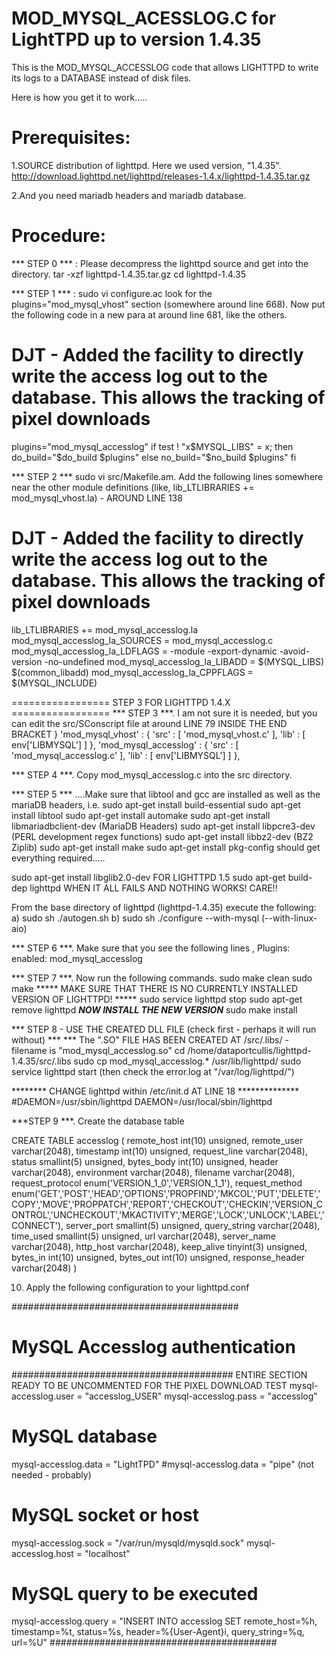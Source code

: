 MOD_MYSQL_ACESSLOG.C for LightTPD up to version 1.4.35
============

This is the MOD_MYSQL_ACCESSLOG code that allows LIGHTTPD to write its logs to a DATABASE instead of disk files.



Here is how you get it to work.....




Prerequisites:
========================================================
1.SOURCE distribution of lighttpd. Here we used version, "1.4.35".
http://download.lighttpd.net/lighttpd/releases-1.4.x/lighttpd-1.4.35.tar.gz

2.And you need mariadb headers and mariadb database.


Procedure:
========================================================
*** STEP 0 *** : Please decompress the lighttpd source and get into the directory.
tar -xzf lighttpd-1.4.35.tar.gz
cd lighttpd-1.4.35


*** STEP 1 *** : 
sudo vi configure.ac
look for the plugins="mod_mysql_vhost" section (somewhere around line 668). 
Now put the following code in a new para at around line 681, like the others.
# DJT - Added the facility to directly write the access log out to the database.  This allows the tracking of pixel downloads
plugins="mod_mysql_accesslog"
if test ! "x$MYSQL_LIBS" = x; then
  do_build="$do_build $plugins"
else
  no_build="$no_build $plugins"
fi


*** STEP 2 ***
sudo vi src/Makefile.am.
Add the following lines somewhere near the other module definitions (like, lib_LTLIBRARIES += mod_mysql_vhost.la) - AROUND LINE 138
# DJT - Added the facility to directly write the access log out to the database.  This allows the tracking of pixel downloads
lib_LTLIBRARIES += mod_mysql_accesslog.la
mod_mysql_accesslog_la_SOURCES = mod_mysql_accesslog.c
mod_mysql_accesslog_la_LDFLAGS = -module -export-dynamic -avoid-version -no-undefined
mod_mysql_accesslog_la_LIBADD = $(MYSQL_LIBS) $(common_libadd)
mod_mysql_accesslog_la_CPPFLAGS = $(MYSQL_INCLUDE)


================= STEP 3 FOR LIGHTTPD 1.4.X ================= 
*** STEP 3 ***. I am not sure it is needed, but you can edit the src/SConscript file at around LINE 79 INSIDE THE END BRACKET }
'mod_mysql_vhost' : { 'src' : [ 'mod_mysql_vhost.c' ], 'lib' : [ env['LIBMYSQL'] ] },
'mod_mysql_accesslog' : { 'src' : [ 'mod_mysql_accesslog.c' ], 'lib' : [ env['LIBMYSQL'] ] },


*** STEP 4 ***. Copy mod_mysql_accesslog.c into the src directory.


*** STEP 5 *** ....Make sure that libtool and gcc are installed as well as the mariaDB headers, i.e.
sudo apt-get install build-essential
sudo apt-get install libtool
sudo apt-get install automake
sudo apt-get install libmariadbclient-dev	 (MariaDB Headers)
sudo apt-get install libpcre3-dev  			 (PERL development regex functions)
sudo apt-get install  libbz2-dev			 (BZ2 Ziplib)
sudo apt-get install make
sudo apt-get install pkg-config				 should get everything required.....

sudo apt-get install libglib2.0-dev			 FOR LIGHTTPD 1.5
sudo apt-get build-dep lighttpd				 WHEN IT ALL FAILS AND NOTHING WORKS!  CARE!!


From the base directory of lighttpd (lighttpd-1.4.35) execute the following:
a)	sudo sh ./autogen.sh
b)	sudo sh ./configure --with-mysql              (--with-linux-aio)


*** STEP 6 ***. Make sure that you see the following lines ,
Plugins:
enabled: 
  mod_mysql_accesslog


*** STEP 7 ***. Now run the following commands.
sudo make clean
sudo make
***** MAKE SURE THAT THERE IS NO CURRENTLY INSTALLED VERSION OF LIGHTTPD! *****
sudo service lighttpd stop
sudo apt-get remove lighttpd
***NOW INSTALL THE NEW VERSION***
sudo make install

*** STEP 8  - USE THE CREATED DLL FILE (check first - perhaps it will run without) ***
*** The ".SO" FILE HAS BEEN CREATED AT /src/.libs/ - filename is "mod_mysql_accesslog.so"
cd /home/dataportcullis/lighttpd-1.4.35/src/.libs
sudo cp mod_mysql_accesslog.* /usr/lib/lighttpd/
sudo service lighttpd start  (then check the error.log at "/var/log/lighttpd/")

******** CHANGE lighttpd within /etc/init.d AT LINE 18 **************
#DAEMON=/usr/sbin/lighttpd
DAEMON=/usr/local/sbin/lighttpd


***STEP 9 ***. Create the database table

CREATE TABLE accesslog (
  remote_host int(10) unsigned,
  remote_user varchar(2048),
  timestamp int(10) unsigned,
  request_line varchar(2048),
  status smallint(5) unsigned,
  bytes_body int(10) unsigned,
  header varchar(2048),
  environment varchar(2048),
  filename varchar(2048),
  request_protocol enum('VERSION_1_0','VERSION_1_1'),
  request_method enum('GET','POST','HEAD','OPTIONS','PROPFIND','MKCOL','PUT','DELETE','COPY','MOVE','PROPPATCH','REPORT','CHECKOUT','CHECKIN','VERSION_CONTROL','UNCHECKOUT','MKACTIVITY','MERGE','LOCK','UNLOCK','LABEL','CONNECT'),
  server_port smallint(5) unsigned,
  query_string varchar(2048),
  time_used smallint(5) unsigned,
  url varchar(2048),
  server_name varchar(2048),
  http_host varchar(2048),
  keep_alive tinyint(3) unsigned,
  bytes_in int(10) unsigned,
  bytes_out int(10) unsigned,
  response_header varchar(2048)
)

10. Apply the following configuration to your lighttpd.conf

#########################################
# MySQL Accesslog authentication
######################################## ENTIRE SECTION READY TO BE UNCOMMENTED FOR THE PIXEL DOWNLOAD TEST
mysql-accesslog.user = "accesslog_USER"
mysql-accesslog.pass = "accesslog"

# MySQL database
mysql-accesslog.data = "LightTPD"
#mysql-accesslog.data = "pipe"  (not needed - probably)

# MySQL socket or host
mysql-accesslog.sock = "/var/run/mysqld/mysqld.sock"
mysql-accesslog.host = "localhost"

# MySQL query to be executed
mysql-accesslog.query = "INSERT INTO accesslog SET remote_host=%h, timestamp=%t, status=%s, header=%{User-Agent}i, query_string=%q, url=%U"
#########################################

